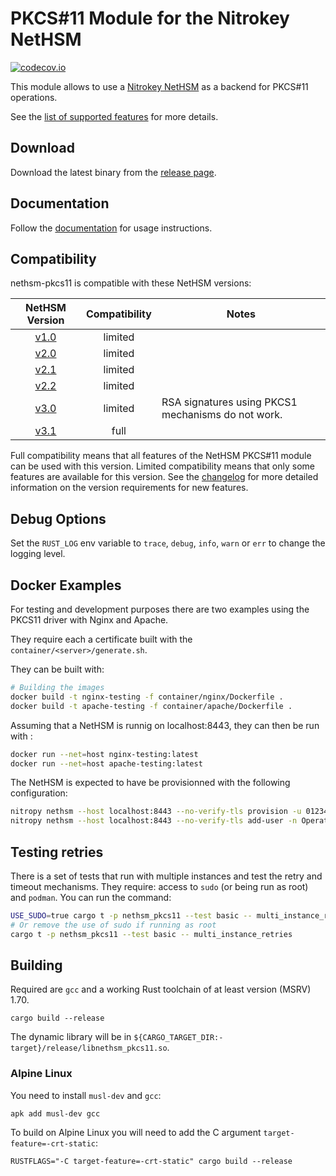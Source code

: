 # PKCS#11 Module for the Nitrokey NetHSM

[![codecov.io][codecov-badge]][codecov-url]

[codecov-badge]: https://codecov.io/gh/nitrokey/nethsm-pkcs11/branch/main/graph/badge.svg
[codecov-url]: https://app.codecov.io/gh/nitrokey/nethsm-pkcs11/tree/main

This module allows to use a [Nitrokey NetHSM](https://www.nitrokey.com/products/nethsm) as a backend for PKCS#11 operations.

See the [list of supported features](./features.md) for more details.

## Download

Download the latest binary from the [release page](https://github.com/Nitrokey/nethsm-pkcs11/releases).

## Documentation

Follow the [documentation](https://docs.nitrokey.com/nethsm/pkcs11-setup.html) for usage instructions.

## Compatibility

nethsm-pkcs11 is compatible with these NetHSM versions:

| NetHSM Version | Compatibility | Notes |
| :------------: | :-----------: | ----- |
| [v1.0][nethsm-v1.0] | limited | |
| [v2.0][nethsm-v2.0] | limited | |
| [v2.1][nethsm-v2.1] | limited | |
| [v2.2][nethsm-v2.2] | limited | |
| [v3.0][nethsm-v3.0] | limited | RSA signatures using PKCS1 mechanisms do not work. |
| [v3.1][nethsm-v3.1] | full | |

[nethsm-v1.0]: https://github.com/Nitrokey/nethsm/releases/tag/v1.0
[nethsm-v2.0]: https://github.com/Nitrokey/nethsm/releases/tag/v2.0
[nethsm-v2.1]: https://github.com/Nitrokey/nethsm/releases/tag/v2.1
[nethsm-v2.2]: https://github.com/Nitrokey/nethsm/releases/tag/v2.2
[nethsm-v3.0]: https://github.com/Nitrokey/nethsm/releases/tag/v3.0
[nethsm-v3.1]: https://github.com/Nitrokey/nethsm/releases/tag/v3.1

Full compatibility means that all features of the NetHSM PKCS#11 module can be used with this version.
Limited compatibility means that only some features are available for this version.
See the [changelog](./CHANGELOG.md) for more detailed information on the version requirements for new features.

## Debug Options

Set the `RUST_LOG` env variable to `trace`, `debug`, `info`, `warn` or `err` to change the logging level.

## Docker Examples

For testing and development purposes there are two examples using the PKCS11 driver with Nginx and Apache.

They require each a certificate built with the `container/<server>/generate.sh`.

They can be built with:

```bash
# Building the images 
docker build -t nginx-testing -f container/nginx/Dockerfile .
docker build -t apache-testing -f container/apache/Dockerfile .
```

Assuming that a NetHSM is runnig on localhost:8443, they can then be run with :

```bash
docker run --net=host nginx-testing:latest
docker run --net=host apache-testing:latest
```

The NetHSM is expected to have be provisionned with the following configuration:

```bash
nitropy nethsm --host localhost:8443 --no-verify-tls provision -u 0123456789 -a Administrator
nitropy nethsm --host localhost:8443 --no-verify-tls add-user -n Operator -u operator -p opPassphrase -r Operator
```

## Testing retries

There is a set of tests that run with multiple instances and test the retry and timeout mechanisms.
They require: access to `sudo` (or being run as root) and `podman`.
You can run the command:

```bash
USE_SUDO=true cargo t -p nethsm_pkcs11 --test basic -- multi_instance_retries
# Or remove the use of sudo if running as root
cargo t -p nethsm_pkcs11 --test basic -- multi_instance_retries
```

## Building

Required are `gcc` and a working Rust toolchain of at least version (MSRV) 1.70.

```
cargo build --release
```

The dynamic library will be in `${CARGO_TARGET_DIR:-target}/release/libnethsm_pkcs11.so`.

### Alpine Linux

You need to install `musl-dev` and `gcc`:

```
apk add musl-dev gcc
```

To build on Alpine Linux you will need to add the C argument `target-feature=-crt-static`:

```
RUSTFLAGS="-C target-feature=-crt-static" cargo build --release
```
